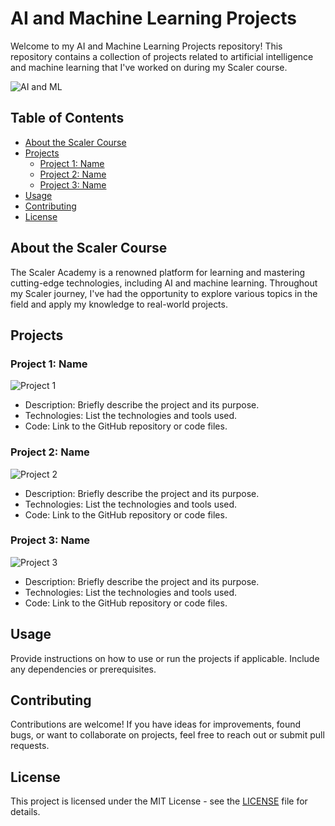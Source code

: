 # AI and Machine Learning Projects

Welcome to my AI and Machine Learning Projects repository! This repository contains a collection of projects related to artificial intelligence and machine learning that I've worked on during my Scaler course.

![AI and ML](images/ai-ml.jpg)

## Table of Contents

- [About the Scaler Course](#about-the-scaler-course)
- [Projects](#projects)
  - [Project 1: Name](#project-1-name)
  - [Project 2: Name](#project-2-name)
  - [Project 3: Name](#project-3-name)
- [Usage](#usage)
- [Contributing](#contributing)
- [License](#license)

## About the Scaler Course

The Scaler Academy is a renowned platform for learning and mastering cutting-edge technologies, including AI and machine learning. Throughout my Scaler journey, I've had the opportunity to explore various topics in the field and apply my knowledge to real-world projects.

## Projects

### Project 1: Name

![Project 1](images/project1-screenshot.png)

- Description: Briefly describe the project and its purpose.
- Technologies: List the technologies and tools used.
- Code: Link to the GitHub repository or code files.

### Project 2: Name

![Project 2](images/project2-screenshot.png)

- Description: Briefly describe the project and its purpose.
- Technologies: List the technologies and tools used.
- Code: Link to the GitHub repository or code files.

### Project 3: Name

![Project 3](images/project3-screenshot.png)

- Description: Briefly describe the project and its purpose.
- Technologies: List the technologies and tools used.
- Code: Link to the GitHub repository or code files.

## Usage

Provide instructions on how to use or run the projects if applicable. Include any dependencies or prerequisites.

## Contributing

Contributions are welcome! If you have ideas for improvements, found bugs, or want to collaborate on projects, feel free to reach out or submit pull requests.

## License

This project is licensed under the MIT License - see the [LICENSE](LICENSE) file for details.

